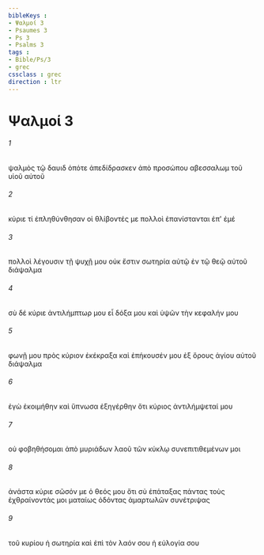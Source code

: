 ```yaml
---
bibleKeys : 
- Ψαλμοί 3
- Psaumes 3
- Ps 3
- Psalms 3
tags : 
- Bible/Ps/3
- grec
cssclass : grec
direction : ltr
---
```


# Ψαλμοί 3

###### 1
ψαλμὸς τῷ δαυιδ ὁπότε ἀπεδίδρασκεν ἀπὸ προσώπου αβεσσαλωμ τοῦ υἱοῦ αὐτοῦ
###### 2
κύριε τί ἐπληθύνθησαν οἱ θλίβοντές με πολλοὶ ἐπανίστανται ἐπ' ἐμέ
###### 3
πολλοὶ λέγουσιν τῇ ψυχῇ μου οὐκ ἔστιν σωτηρία αὐτῷ ἐν τῷ θεῷ αὐτοῦ διάψαλμα
###### 4
σὺ δέ κύριε ἀντιλήμπτωρ μου εἶ δόξα μου καὶ ὑψῶν τὴν κεφαλήν μου
###### 5
φωνῇ μου πρὸς κύριον ἐκέκραξα καὶ ἐπήκουσέν μου ἐξ ὄρους ἁγίου αὐτοῦ διάψαλμα
###### 6
ἐγὼ ἐκοιμήθην καὶ ὕπνωσα ἐξηγέρθην ὅτι κύριος ἀντιλήμψεταί μου
###### 7
οὐ φοβηθήσομαι ἀπὸ μυριάδων λαοῦ τῶν κύκλῳ συνεπιτιθεμένων μοι
###### 8
ἀνάστα κύριε σῶσόν με ὁ θεός μου ὅτι σὺ ἐπάταξας πάντας τοὺς ἐχθραίνοντάς μοι ματαίως ὀδόντας ἁμαρτωλῶν συνέτριψας
###### 9
τοῦ κυρίου ἡ σωτηρία καὶ ἐπὶ τὸν λαόν σου ἡ εὐλογία σου
